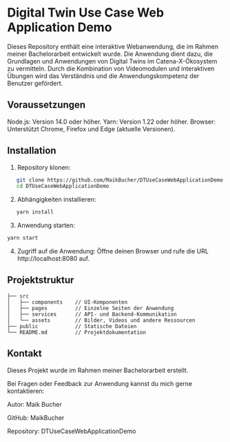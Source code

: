 # Digital Twin Use Case Web Application Demo
Dieses Repository enthält eine interaktive Webanwendung, die im Rahmen meiner Bachelorarbeit entwickelt wurde. Die Anwendung dient dazu, die Grundlagen und Anwendungen von Digital Twins im Catena-X-Ökosystem zu vermitteln. Durch die Kombination von Videomodulen und interaktiven Übungen wird das Verständnis und die Anwendungskompetenz der Benutzer gefördert.

## Voraussetzungen
Node.js: Version 14.0 oder höher.
Yarn: Version 1.22 oder höher.
Browser: Unterstützt Chrome, Firefox und Edge (aktuelle Versionen).

## Installation
1. Repository klonen:

```bash
   git clone https://github.com/MaikBucher/DTUseCaseWebApplicationDemo.git
   cd DTUseCaseWebApplicationDemo 
```

2. Abhängigkeiten installieren:

```bash
   yarn install
```

3.  Anwendung starten:

```bash
yarn start
```

4. Zugriff auf die Anwendung: Öffne deinen Browser und rufe die URL http://localhost:8080 auf.

## Projektstruktur
```
├── src
│   ├── components    // UI-Komponenten
│   ├── pages         // Einzelne Seiten der Anwendung
│   ├── services      // API- und Backend-Kommunikation
│   └── assets        // Bilder, Videos und andere Ressourcen
├── public            // Statische Dateien
└── README.md         // Projektdokumentation
```

## Kontakt
Dieses Projekt wurde im Rahmen meiner Bachelorarbeit erstellt. 

Bei Fragen oder Feedback zur Anwendung kannst du mich gerne kontaktieren:

Autor: Maik Bucher

GitHub: MaikBucher

Repository: DTUseCaseWebApplicationDemo